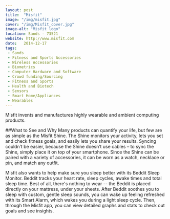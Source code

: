 ```yaml
---
layout: post
title:  "Misfit"
image: "/img/misfit.jpg"
cover: "/img/Misfit_cover.jpg"
image-alt: "Misfit logo"
location: Sands - 73521
website: http://www.misfit.com
date:   2014-12-17
tags:
 - Sands
 - Fitness and Sports Accessories
 - Wireless Accessories
 - Biometrics
 - Computer Hardware and Software
 - Crowd funding/Sourcing
 - Fitness and Sports
 - Health and Biotech
 - Sensors
 - Smart Home/Appliances
 - Wearables
---
```


Misfit invents and manufactures highly wearable and ambient computing products.

##What to See and Why
Many products can quantify your life, but few are as simple as the Misfit Shine. The Shine monitors your activity, lets you set and check fitness goals, and easily lets you share your results. Syncing couldn’t be easier, because the Shine doesn’t use cables – to sync the Shine, simply place it on top of your smartphone. Since the Shine can be paired with a variety of accessories, it can be worn as a watch, necklace or pin, and match any outfit.

Misfit also wants to help make sure you sleep better with its Beddit Sleep Monitor. Beddit tracks your heart rate, sleep cycles, awake times and total sleep time. Best of all, there's nothing to wear -- the Beddit is placed directly on your mattress, under your sheets. After Beddit soothes you to sleep with custom, gentle sleep sounds, you can wake up feeling refreshed with its Smart Alarm, which wakes you during a light sleep cycle. Then, through the Misfit app, you can view detailed graphs and stats to check out goals and see insights.